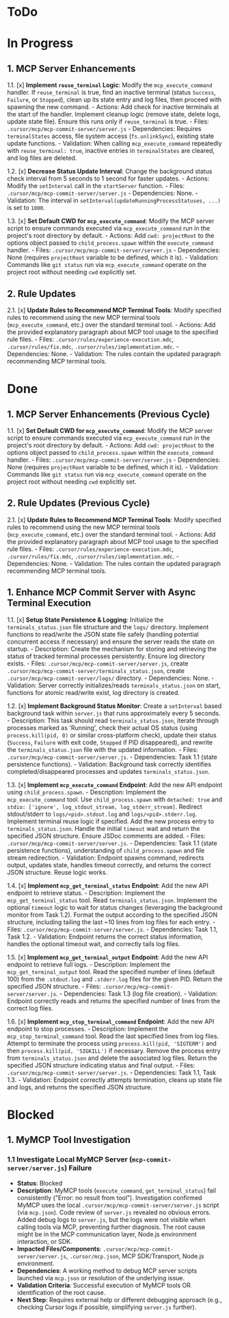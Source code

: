 # ToDo

# In Progress

## 1. MCP Server Enhancements

1.1. [x] **Implement `reuse_terminal` Logic**: Modify the `mcp_execute_command` handler. If `reuse_terminal` is true, find an inactive terminal (status `Success`, `Failure`, or `Stopped`), clean up its state entry and log files, then proceed with spawning the new command.
    - Actions: Add check for inactive terminals at the start of the handler. Implement cleanup logic (remove state, delete logs, update state file). Ensure this runs only if `reuse_terminal` is true.
    - Files: `.cursor/mcp/mcp-commit-server/server.js`
    - Dependencies: Requires `terminalStates` access, file system access (`fs.unlinkSync`), existing state update functions.
    - Validation: When calling `mcp_execute_command` repeatedly with `reuse_terminal: true`, inactive entries in `terminalStates` are cleared, and log files are deleted.

1.2. [x] **Decrease Status Update Interval**: Change the background status check interval from 5 seconds to 1 second for faster updates.
    - Actions: Modify the `setInterval` call in the `startServer` function.
    - Files: `.cursor/mcp/mcp-commit-server/server.js`
    - Dependencies: None.
    - Validation: The interval in `setInterval(updateRunningProcessStatuses, ...)` is set to `1000`.

1.3. [x] **Set Default CWD for `mcp_execute_command`**: Modify the MCP server script to ensure commands executed via `mcp_execute_command` run in the project's root directory by default.
    - Actions: Add `cwd: projectRoot` to the options object passed to `child_process.spawn` within the `execute_command` handler.
    - Files: `.cursor/mcp/mcp-commit-server/server.js`
    - Dependencies: None (requires `projectRoot` variable to be defined, which it is).
    - Validation: Commands like `git status` run via `mcp_execute_command` operate on the project root without needing `cwd` explicitly set.

## 2. Rule Updates

2.1. [x] **Update Rules to Recommend MCP Terminal Tools**: Modify specified rules to recommend using the new MCP terminal tools (`mcp_execute_command`, etc.) over the standard terminal tool.
    - Actions: Add the provided explanatory paragraph about MCP tool usage to the specified rule files.
    - Files: `.cursor/rules/experience-execution.mdc`, `.cursor/rules/fix.mdc`, `.cursor/rules/implementation.mdc`.
    - Dependencies: None.
    - Validation: The rules contain the updated paragraph recommending MCP terminal tools.

# Done

## 1. MCP Server Enhancements (Previous Cycle)

1.1. [x] **Set Default CWD for `mcp_execute_command`**: Modify the MCP server script to ensure commands executed via `mcp_execute_command` run in the project's root directory by default.
    - Actions: Add `cwd: projectRoot` to the options object passed to `child_process.spawn` within the `execute_command` handler.
    - Files: `.cursor/mcp/mcp-commit-server/server.js`
    - Dependencies: None (requires `projectRoot` variable to be defined, which it is).
    - Validation: Commands like `git status` run via `mcp_execute_command` operate on the project root without needing `cwd` explicitly set.

## 2. Rule Updates (Previous Cycle)

2.1. [x] **Update Rules to Recommend MCP Terminal Tools**: Modify specified rules to recommend using the new MCP terminal tools (`mcp_execute_command`, etc.) over the standard terminal tool.
    - Actions: Add the provided explanatory paragraph about MCP tool usage to the specified rule files.
    - Files: `.cursor/rules/experience-execution.mdc`, `.cursor/rules/fix.mdc`, `.cursor/rules/implementation.mdc`.
    - Dependencies: None.
    - Validation: The rules contain the updated paragraph recommending MCP terminal tools.

## 1. Enhance MCP Commit Server with Async Terminal Execution
1.1. [x] **Setup State Persistence & Logging**: Initialize the `terminals_status.json` file structure and the `logs/` directory. Implement functions to read/write the JSON state file safely (handling potential concurrent access if necessary) and ensure the server reads the state on startup.
    - Description: Create the mechanism for storing and retrieving the status of tracked terminal processes persistently. Ensure log directory exists.
    - Files: `.cursor/mcp/mcp-commit-server/server.js`, create `.cursor/mcp/mcp-commit-server/terminals_status.json`, create `.cursor/mcp/mcp-commit-server/logs/` directory.
    - Dependencies: None.
    - Validation: Server correctly initializes/reads `terminals_status.json` on start, functions for atomic read/write exist, log directory is created.

1.2. [x] **Implement Background Status Monitor**: Create a `setInterval` based background task within `server.js` that runs approximately every 5 seconds.
    - Description: This task should read `terminals_status.json`, iterate through processes marked as 'Running', check their actual OS status (using `process.kill(pid, 0)` or similar cross-platform check), update their status (`Success`, `Failure` with exit code, `Stopped` if PID disappeared), and rewrite the `terminals_status.json` file with the updated information.
    - Files: `.cursor/mcp/mcp-commit-server/server.js`.
    - Dependencies: Task 1.1 (state persistence functions).
    - Validation: Background task correctly identifies completed/disappeared processes and updates `terminals_status.json`.

1.3. [x] **Implement `mcp_execute_command` Endpoint**: Add the new API endpoint using `child_process.spawn`.
    - Description: Implement the `mcp_execute_command` tool. Use `child_process.spawn` with `detached: true` and `stdio: ['ignore', log_stdout_stream, log_stderr_stream]`. Redirect stdout/stderr to `logs/<pid>.stdout.log` and `logs/<pid>.stderr.log`. Implement terminal reuse logic if specified. Add the new process entry to `terminals_status.json`. Handle the initial `timeout` wait and return the specified JSON structure. Ensure JSDoc comments are added.
    - Files: `.cursor/mcp/mcp-commit-server/server.js`.
    - Dependencies: Task 1.1 (state persistence functions), understanding of `child_process.spawn` and file stream redirection.
    - Validation: Endpoint spawns command, redirects output, updates state, handles timeout correctly, and returns the correct JSON structure. Reuse logic works.

1.4. [x] **Implement `mcp_get_terminal_status` Endpoint**: Add the new API endpoint to retrieve status.
    - Description: Implement the `mcp_get_terminal_status` tool. Read `terminals_status.json`. Implement the optional `timeout` logic to wait for status changes (leveraging the background monitor from Task 1.2). Format the output according to the specified JSON structure, including tailing the last ~10 lines from log files for each entry.
    - Files: `.cursor/mcp/mcp-commit-server/server.js`.
    - Dependencies: Task 1.1, Task 1.2.
    - Validation: Endpoint returns the correct status information, handles the optional timeout wait, and correctly tails log files.

1.5. [x] **Implement `mcp_get_terminal_output` Endpoint**: Add the new API endpoint to retrieve full logs.
    - Description: Implement the `mcp_get_terminal_output` tool. Read the specified number of lines (default 100) from the `.stdout.log` and `.stderr.log` files for the given PID. Return the specified JSON structure.
    - Files: `.cursor/mcp/mcp-commit-server/server.js`.
    - Dependencies: Task 1.3 (log file creation).
    - Validation: Endpoint correctly reads and returns the specified number of lines from the correct log files.

1.6. [x] **Implement `mcp_stop_terminal_command` Endpoint**: Add the new API endpoint to stop processes.
    - Description: Implement the `mcp_stop_terminal_command` tool. Read the last specified lines from log files. Attempt to terminate the process using `process.kill(pid, 'SIGTERM')` and then `process.kill(pid, 'SIGKILL')` if necessary. Remove the process entry from `terminals_status.json` and delete the associated log files. Return the specified JSON structure indicating status and final output.
    - Files: `.cursor/mcp/mcp-commit-server/server.js`.
    - Dependencies: Task 1.1, Task 1.3.
    - Validation: Endpoint correctly attempts termination, cleans up state file and logs, and returns the specified JSON structure.

# Blocked

## 1. MyMCP Tool Investigation

### 1.1 Investigate Local MyMCP Server (`mcp-commit-server/server.js`) Failure
- **Status**: Blocked
- **Description**: MyMCP tools (`execute_command`, `get_terminal_status`) fail consistently ("Error: no result from tool"). Investigation confirmed MyMCP uses the local `.cursor/mcp/mcp-commit-server/server.js` script (via `mcp.json`). Code review of `server.js` revealed no obvious errors. Added debug logs to `server.js`, but the logs were not visible when calling tools via MCP, preventing further diagnosis. The root cause might be in the MCP communication layer, Node.js environment interaction, or SDK.
- **Impacted Files/Components**: `.cursor/mcp/mcp-commit-server/server.js`, `.cursor/mcp.json`, MCP SDK/Transport, Node.js environment.
- **Dependencies**: A working method to debug MCP server scripts launched via `mcp.json` or resolution of the underlying issue.
- **Validation Criteria**: Successful execution of MyMCP tools OR identification of the root cause.
- **Next Step**: Requires external help or different debugging approach (e.g., checking Cursor logs if possible, simplifying `server.js` further).

